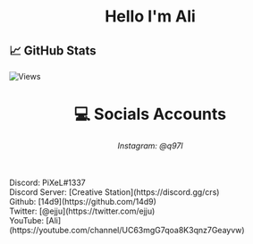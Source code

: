 <h1 align="center">Hello I'm Ali </h1>

## &#x1f4c8; GitHub Stats

![Views](https://gpvc.arturio.dev/14d9) 

<h1 align="center">&#x1F4BB; Socials Accounts </h1>

<h6 align="center">Instagram: @q97l</h6>
<br>
Discord: PiXeL#1337
<br>
Discord Server: [Creative Station](https://discord.gg/crs)
<br>
Github: [14d9](https://github.com/14d9)
<br>
Twitter: [@ejju](https://twitter.com/ejju)
<br>
YouTube: [Ali](https://youtube.com/channel/UC63mgG7qoa8K3qnz7Geayvw)
